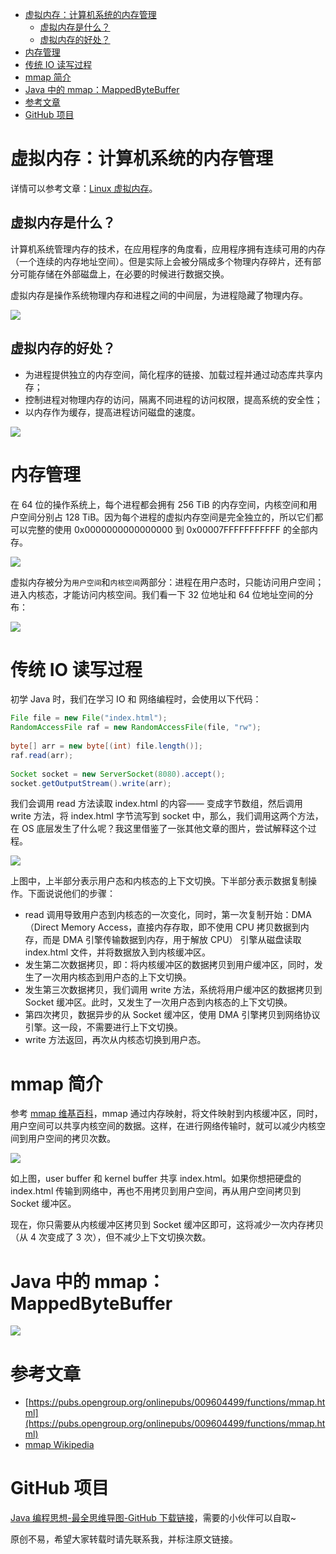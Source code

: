 
- [虚拟内存：计算机系统的内存管理](#虚拟内存计算机系统的内存管理)
  - [虚拟内存是什么？](#虚拟内存是什么)
  - [虚拟内存的好处？](#虚拟内存的好处)
- [内存管理](#内存管理)
- [传统 IO 读写过程](#传统-io-读写过程)
- [mmap 简介](#mmap-简介)
- [Java 中的 mmap：MappedByteBuffer](#java-中的-mmapmappedbytebuffer)
- [参考文章](#参考文章)
- [GitHub 项目](#github-项目)

# 虚拟内存：计算机系统的内存管理

详情可以参考文章：[Linux 虚拟内存](https://github.com/LjyYano/Thinking_in_Java_MindMapping/blob/master/2021-03-21%20Linux%20%E8%99%9A%E6%8B%9F%E5%86%85%E5%AD%98.md)。

## 虚拟内存是什么？

计算机系统管理内存的技术，在应用程序的角度看，应用程序拥有连续可用的内存（一个连续的内存地址空间）。但是实际上会被分隔成多个物理内存碎片，还有部分可能存储在外部磁盘上，在必要的时候进行数据交换。

虚拟内存是操作系统物理内存和进程之间的中间层，为进程隐藏了物理内存。

![](http://yano.oss-cn-beijing.aliyuncs.com/blog/20210923102846.png?x-oss-process)

## 虚拟内存的好处？

- 为进程提供独立的内存空间，简化程序的链接、加载过程并通过动态库共享内存；
- 控制进程对物理内存的访问，隔离不同进程的访问权限，提高系统的安全性；
- 以内存作为缓存，提高进程访问磁盘的速度。

![](http://yano.oss-cn-beijing.aliyuncs.com/blog/20210923103051.png?x-oss-process)

# 内存管理

在 64 位的操作系统上，每个进程都会拥有 256 TiB 的内存空间，内核空间和用户空间分别占 128 TiB。因为每个进程的虚拟内存空间是完全独立的，所以它们都可以完整的使用 0x0000000000000000 到 0x00007FFFFFFFFFFF 的全部内存。

![](http://yano.oss-cn-beijing.aliyuncs.com/blog/20210923103151.png?x-oss-process)

虚拟内存被分为`用户空间`和`内核空间`两部分：进程在用户态时，只能访问用户空间；进入内核态，才能访问内核空间。我们看一下 32 位地址和 64 位地址空间的分布：

![](http://yano.oss-cn-beijing.aliyuncs.com/blog/20210923103421.png?x-oss-process=style/yano)

# 传统 IO 读写过程

初学 Java 时，我们在学习 IO 和 网络编程时，会使用以下代码：

```java
File file = new File("index.html");
RandomAccessFile raf = new RandomAccessFile(file, "rw");
 
byte[] arr = new byte[(int) file.length()];
raf.read(arr);
 
Socket socket = new ServerSocket(8080).accept();
socket.getOutputStream().write(arr);
```

我们会调用 read 方法读取 index.html 的内容—— 变成字节数组，然后调用 write 方法，将 index.html 字节流写到 socket 中，那么，我们调用这两个方法，在 OS 底层发生了什么呢？我这里借鉴了一张其他文章的图片，尝试解释这个过程。

![](http://yano.oss-cn-beijing.aliyuncs.com/blog/20210923140321.png?x-oss-process=style/yano)

上图中，上半部分表示用户态和内核态的上下文切换。下半部分表示数据复制操作。下面说说他们的步骤：

- read 调用导致用户态到内核态的一次变化，同时，第一次复制开始：DMA（Direct Memory Access，直接内存存取，即不使用 CPU 拷贝数据到内存，而是 DMA 引擎传输数据到内存，用于解放 CPU） 引擎从磁盘读取 index.html 文件，并将数据放入到内核缓冲区。
- 发生第二次数据拷贝，即：将内核缓冲区的数据拷贝到用户缓冲区，同时，发生了一次用内核态到用户态的上下文切换。
- 发生第三次数据拷贝，我们调用 write 方法，系统将用户缓冲区的数据拷贝到 Socket 缓冲区。此时，又发生了一次用户态到内核态的上下文切换。
- 第四次拷贝，数据异步的从 Socket 缓冲区，使用 DMA 引擎拷贝到网络协议引擎。这一段，不需要进行上下文切换。
- write 方法返回，再次从内核态切换到用户态。

# mmap 简介

参考 [mmap 维基百科](https://en.wikipedia.org/wiki/Mmap)，mmap 通过内存映射，将文件映射到内核缓冲区，同时，用户空间可以共享内核空间的数据。这样，在进行网络传输时，就可以减少内核空间到用户空间的拷贝次数。

![](http://yano.oss-cn-beijing.aliyuncs.com/blog/20210923140548.png?x-oss-process=style/yano)

如上图，user buffer 和 kernel buffer 共享 index.html。如果你想把硬盘的 index.html 传输到网络中，再也不用拷贝到用户空间，再从用户空间拷贝到 Socket 缓冲区。

现在，你只需要从内核缓冲区拷贝到 Socket 缓冲区即可，这将减少一次内存拷贝（从 4 次变成了 3 次），但不减少上下文切换次数。

# Java 中的 mmap：MappedByteBuffer

![](http://yano.oss-cn-beijing.aliyuncs.com/blog/20210923141137.png?x-oss-process)

# 参考文章

- [https://pubs.opengroup.org/onlinepubs/009604499/functions/mmap.html](https://pubs.opengroup.org/onlinepubs/009604499/functions/mmap.html)
- [mmap Wikipedia](https://en.wikipedia.org/wiki/Mmap)

# GitHub 项目

[Java 编程思想-最全思维导图-GitHub 下载链接](https://github.com/LjyYano/Thinking_in_Java_MindMapping)，需要的小伙伴可以自取~

原创不易，希望大家转载时请先联系我，并标注原文链接。